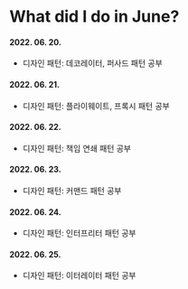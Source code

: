 # What did I do in June?

#### 2022. 06. 20.
- 디자인 패턴: 데코레이터, 퍼사드 패턴 공부

#### 2022. 06. 21.
- 디자인 패턴: 플라이웨이트, 프록시 패턴 공부

#### 2022. 06. 22.
- 디자인 패턴: 책임 연쇄 패턴 공부

#### 2022. 06. 23.
- 디자인 패턴: 커맨드 패턴 공부

#### 2022. 06. 24.
- 디자인 패턴: 인터프리터 패턴 공부

#### 2022. 06. 25.
- 디자인 패턴: 이터레이터 패턴 공부
